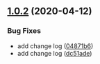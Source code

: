 ## [1.0.2](https://github.com/KikeMendez/cdk-github-action-kmzz/compare/v1.0.1...v1.0.2) (2020-04-12)


### Bug Fixes

* add change log ([04871b6](https://github.com/KikeMendez/cdk-github-action-kmzz/commit/04871b66e832635356895534901bdf949437d3bc))
* add change log ([dc51ade](https://github.com/KikeMendez/cdk-github-action-kmzz/commit/dc51ade793fb2de90c67e7a807408254c0b8a33e))
